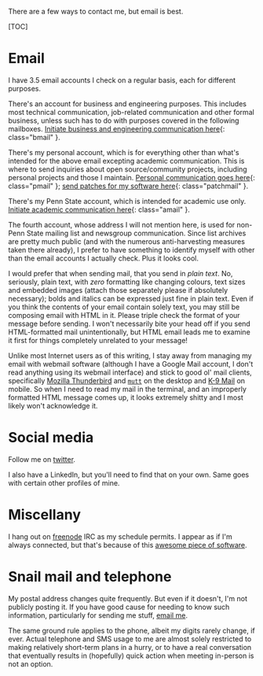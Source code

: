 There are a few ways to contact me, but email is best.

[TOC]

# Email
I have 3.5&nbsp;email accounts I check on a regular basis, each for different purposes.

There's an account for business and engineering purposes. This includes most technical communication, job-related communication and other formal business, unless such has to do with purposes covered in the following mailboxes. [Initiate business and engineering communication here](/JavaScript){: class="bmail" }.

There's my personal account, which is for everything other than what's intended for the above email excepting academic communication. This is where to send inquiries about open source/community projects, including personal projects and those I maintain. [Personal communication goes here](/JavaScript){: class="pmail" }; [send patches for my software here](/JavaScript){: class="patchmail" }.

There's my Penn State account, which is intended for academic use only. [Initiate academic communication here](/JavaScript){: class="amail" }.

The fourth account, whose address I will not mention here, is used for non-Penn State mailing list and newsgroup communication. Since list archives are pretty much public (and with the numerous anti-harvesting measures taken there already), I prefer to have something to identify myself with other than the email accounts I actually check. Plus it looks cool.

I would prefer that when sending mail, that you send in _plain text_. No, seriously, plain text, with _zero_ formatting like changing colours, text sizes and embedded images (attach those separately please if absolutely necessary); bolds and italics can be expressed just fine in plain text. Even if you think the contents of your email contain solely text, you may still be composing email with HTML in it. Please triple check the format of your message before sending. I won't necessarily bite your head off if you send HTML-formatted mail unintentionally, but HTML email leads me to examine it first for things completely unrelated to your message!

Unlike most Internet users as of this writing, I stay away from managing my email with webmail software (although I have a Google Mail account, I don't read anything using its webmail interface) and stick to good ol' mail clients, specifically [Mozilla Thunderbird](http://www.mozilla.org/thunderbird) and [``mutt``](http://www.mutt.org/) on the desktop and [K-9 Mail](https://code.google.com/p/k9mail/) on mobile. So when I need to read my mail in the terminal, and an improperly formatted HTML message comes up, it looks extremely shitty and I most likely won't acknowledge it.

# Social media
Follow me on [twitter](https://twitter.com/vishwin8).

I also have a LinkedIn, but you'll need to find that on your own. Same goes with certain other profiles of mine.

# Miscellany
I hang out on [freenode](http://freenode.net/) IRC as my schedule permits. I appear as if I'm always connected, but that's because of this [awesome piece of software](http://znc.in/).

# Snail mail and telephone
My postal address changes quite frequently. But even if it doesn't, I'm not publicly posting it. If you have good cause for needing to know such information, particularly for sending me stuff, [email me](#email).

The same ground rule applies to the phone, albeit my digits rarely change, if ever. Actual telephone and SMS usage to me are almost solely restricted to making relatively short-term plans in a hurry, or to have a real conversation that eventually results in (hopefully) quick action when meeting in-person is not an option.
